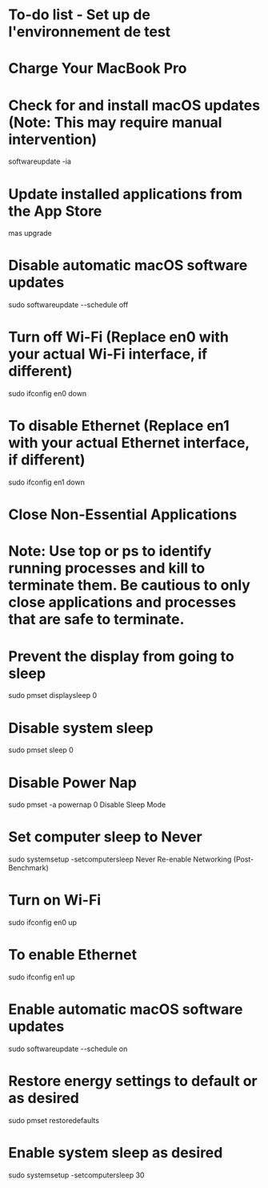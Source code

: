 # To-do list - Set up de l'environnement de test

# Charge Your MacBook Pro

# Check for and install macOS updates (Note: This may require manual intervention)
softwareupdate -ia

# Update installed applications from the App Store
mas upgrade

# Disable automatic macOS software updates
sudo softwareupdate --schedule off

# Turn off Wi-Fi (Replace en0 with your actual Wi-Fi interface, if different)
sudo ifconfig en0 down

# To disable Ethernet (Replace en1 with your actual Ethernet interface, if different)
sudo ifconfig en1 down

# Close Non-Essential Applications
# Note: Use top or ps to identify running processes and kill to terminate them. Be cautious to only close applications and processes that are safe to terminate.

# Prevent the display from going to sleep
sudo pmset displaysleep 0

# Disable system sleep
sudo pmset sleep 0

# Disable Power Nap
sudo pmset -a powernap 0
Disable Sleep Mode

# Set computer sleep to Never
sudo systemsetup -setcomputersleep Never
Re-enable Networking (Post-Benchmark)

# Turn on Wi-Fi
sudo ifconfig en0 up

# To enable Ethernet
sudo ifconfig en1 up

# Enable automatic macOS software updates
sudo softwareupdate --schedule on

# Restore energy settings to default or as desired
sudo pmset restoredefaults

# Enable system sleep as desired
sudo systemsetup -setcomputersleep 30
